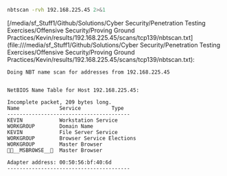```bash
nbtscan -rvh 192.168.225.45 2>&1
```

[/media/sf_Stuff1/Github/Solutions/Cyber Security/Penetration Testing Exercises/Offensive Security/Proving Ground Practices/Kevin/results/192.168.225.45/scans/tcp139/nbtscan.txt](file:///media/sf_Stuff1/Github/Solutions/Cyber Security/Penetration Testing Exercises/Offensive Security/Proving Ground Practices/Kevin/results/192.168.225.45/scans/tcp139/nbtscan.txt):

```
Doing NBT name scan for addresses from 192.168.225.45


NetBIOS Name Table for Host 192.168.225.45:

Incomplete packet, 209 bytes long.
Name             Service          Type
----------------------------------------
KEVIN            Workstation Service
WORKGROUP        Domain Name
KEVIN            File Server Service
WORKGROUP        Browser Service Elections
WORKGROUP        Master Browser
__MSBROWSE__  Master Browser

Adapter address: 00:50:56:bf:40:6d
----------------------------------------

```

